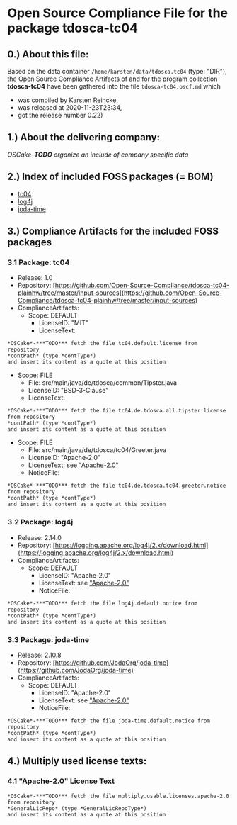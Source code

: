 # Open Source Compliance File for the package tdosca-tc04 
## 0.) About this file:

Based on the data container `/home/karsten/data/tdosca.tc04` (type: "DIR"), the
Open Source Compliance Artifacts of and for the program collection **tdosca-tc04**
have been gathered into the file `tdosca-tc04.oscf.md` which
      
* was compiled by Karsten Reincke,
* was released at 2020-11-23T23:34,
* got the release number 0.22)

## 1.) About the delivering company:

*OSCake*-***TODO*** *organize an include of company specific data*

## 2.) Index of included FOSS packages (= BOM) 

- [tc04](#TC04)
- [log4j](#LOG4J)
- [joda-time](#JODA-TIME)

## 3.) Compliance Artifacts for the included FOSS packages

<a name="TC04"></a>
### 3.1 Package: tc04
- Release: 1.0
- Repository: [https://github.com/Open-Source-Compliance/tdosca-tc04-plainhw/tree/master/input-sources](https://github.com/Open-Source-Compliance/tdosca-tc04-plainhw/tree/master/input-sources)
- ComplianceArtifacts:
  - Scope: DEFAULT
    - LicenseID: "MIT"
    - LicenseText:

```
*OSCake*-***TODO*** fetch the file tc04.default.license from repository 
*contPath* (type *contType*)
and insert its content as a quote at this position
```

  - Scope: FILE    
    - File: src/main/java/de/tdosca/common/Tipster.java
    - LicenseID: "BSD-3-Clause"
    - LicenseText:

```
*OSCake*-***TODO*** fetch the file tc04.de.tdosca.all.tipster.license from repository 
*contPath* (type *contType*)
and insert its content as a quote at this position
```

  - Scope: FILE    
    - File: src/main/java/de/tdosca/tc04/Greeter.java
    - LicenseID: "Apache-2.0"
    - LicenseText: see ["Apache-2.0"]("APACHE-2.0")
    - NoticeFile: 

```
*OSCake*-***TODO*** fetch the file tc04.de.tdosca.tc04.greeter.notice from repository 
*contPath* (type *contType*)
and insert its content as a quote at this position
```

<a name="LOG4J"></a>
### 3.2 Package: log4j
- Release: 2.14.0
- Repository: [https://logging.apache.org/log4j/2.x/download.html](https://logging.apache.org/log4j/2.x/download.html)
- ComplianceArtifacts:
  - Scope: DEFAULT
    - LicenseID: "Apache-2.0"
    - LicenseText: see ["Apache-2.0"]("APACHE-2.0")
    - NoticeFile: 

```
*OSCake*-***TODO*** fetch the file log4j.default.notice from repository 
*contPath* (type *contType*)
and insert its content as a quote at this position
```

<a name="JODA-TIME"></a>
### 3.3 Package: joda-time
- Release: 2.10.8
- Repository: [https://github.com/JodaOrg/joda-time](https://github.com/JodaOrg/joda-time)
- ComplianceArtifacts:
  - Scope: DEFAULT
    - LicenseID: "Apache-2.0"
    - LicenseText: see ["Apache-2.0"]("APACHE-2.0")
    - NoticeFile: 

```
*OSCake*-***TODO*** fetch the file joda-time.default.notice from repository 
*contPath* (type *contType*)
and insert its content as a quote at this position
```


## 4.) Multiply used license texts:
<a name="APACHE-2.0"></a>
### 4.1 "Apache-2.0" License Text

```
*OSCake*-***TODO*** fetch the file multiply.usable.licenses.apache-2.0 from repository 
*GeneralLicRepo* (type *GeneralLicRepoType*)
and insert its content as a quote at this position
```

